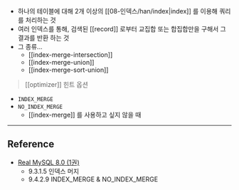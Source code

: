 - 하나의 테이블에 대해 2개 이상의 [[08-인덱스/han/index|index]] 를 이용해 쿼리를 처리하는 것
- 여러 인덱스를 통해, 검색된 [[record]] 로부터 교집합 또는 합집합만을 구해서 그 결과를 반환 하는 것
- 그 종류...
	- [[index-merge-intersection]]
	- [[index-merge-union]]
	- [[index-merge-sort-union]]

> [[optimizer]] 힌트 옵션

- `INDEX_MERGE`
- `NO_INDEX_MERGE`
	- [[index-merge]] 를 사용하고 싶지 않을 때

--- 
## Reference
 -  [Real MySQL 8.0 (1권)](https://product.kyobobook.co.kr/detail/S000001766482)
	- 9.3.1.5 인덱스 머지
	- 9.4.2.9 INDEX_MERGE & NO_INDEX_MERGE